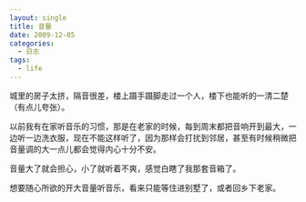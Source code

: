 ```yaml
---
layout: single
title: 音量
date: 2009-12-05
categories:
  - 日志
tags:
  - life
---
```


城里的房子太挤，隔音很差，楼上蹑手蹑脚走过一个人，楼下也能听的一清二楚（有点儿夸张）。

以前我有在家听音乐的习惯，那是在老家的时候，每到周末都把音响开到最大，一边听一边洗衣服，现在不能这样听了，因为那样会打扰到邻居，甚至有时候稍微把音量调的大一点儿都会觉得内心十分不安。

音量大了就会担心，小了就听着不爽，感觉白瞎了我那套音箱了。

想要随心所欲的开大音量听音乐，看来只能等住进别墅了，或者回乡下老家。
